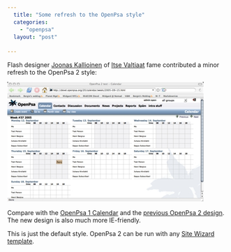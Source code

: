 ```yaml
---
  title: "Some refresh to the OpenPsa style"
  categories: 
    - "openpsa"
  layout: "post"

---
```

Flash designer [Joonas Kallioinen][1] of [Itse Valtiaat][2] fame contributed a minor refresh to the OpenPsa 2 style:

![OpenPsa Calenda with the new look](/files/openpsa-new-style-calendar.jpg)

Compare with the [OpenPsa 1 Calendar][3] and the [previous OpenPsa 2 design][4]. The new design is also much more IE-friendly.

This is just the default style. OpenPsa 2 can be run with any [Site Wizard template][5].

[1]: http://www.piippunaakka.fi/
[2]: http://bergie.iki.fi/midcom-permalink-36da3e0aaaf14a5513e35b35f731c56c
[3]: http://www.openpsa.org/midcom-permalink-72bcc2a46ce396afc5b5fd3c4ffa33b5
[4]: http://bergie.iki.fi/midcom-permalink-4a5932e606710d5d57a29cdd047cb0cf
[5]: http://bergie.iki.fi/midcom-permalink-10d84e7b6487f8980829159ac8904293